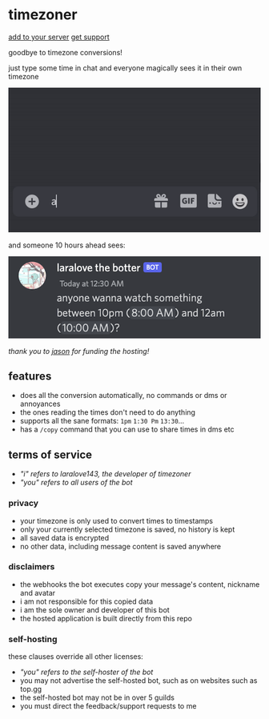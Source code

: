 # timezoner

[add to your server](https://discord.com/api/oauth2/authorize?client_id=909820903574106203&permissions=536880128&scope=bot%20applications.commands)
[get support](https://discord.gg/6vAzfFj8xG)

goodbye to timezone conversions!

just type some time in chat and everyone magically sees it in their own timezone

![example](examples/sent.gif)

and someone 10 hours ahead sees:

![example](examples/shown.png)

*thank you to [jason](https://github.com/zudsniper) for funding the hosting!*

## features

- does all the conversion automatically, no commands or dms or annoyances
- the ones reading the times don't need to do anything
- supports all the sane formats: `1pm` `1:30 Pm` `13:30`...
- has a `/copy` command that you can use to share times in dms etc

## terms of service

- *"i" refers to laralove143, the developer of timezoner*
- *"you" refers to all users of the bot*

### privacy

- your timezone is only used to convert times to timestamps
- only your currently selected timezone is saved, no history is kept
- all saved data is encrypted
- no other data, including message content is saved anywhere

### disclaimers

- the webhooks the bot executes copy your message's content, nickname and avatar
- i am not responsible for this copied data
- i am the sole owner and developer of this bot
- the hosted application is built directly from this repo

### self-hosting

these clauses override all other licenses:

- *"you" refers to the self-hoster of the bot*
- you may not advertise the self-hosted bot, such as on websites such as top.gg
- the self-hosted bot may not be in over 5 guilds
- you must direct the feedback/support requests to me